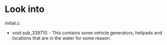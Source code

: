# Look into
initial.c:
* void sub_33971() - This contains some vehicle generators, helipads and locations that are in the water for some reason.